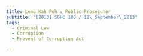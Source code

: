 ```yaml
---
title: Leng Kah Poh v Public Prosecutor
subtitle: "[2013] SGHC 180 / 18\_September\_2013"
tags:
  - Criminal Law
  - Corruption
  - Prevent of Corruption Act

---
```


